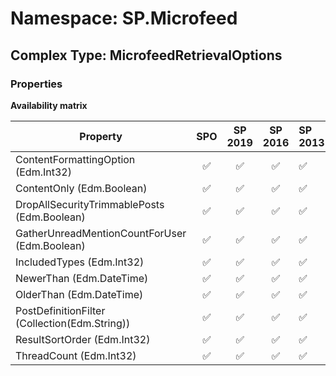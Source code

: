 # Namespace: SP.Microfeed

## Complex Type: MicrofeedRetrievalOptions

### Properties

**Availability matrix**

Property | SPO | SP 2019 | SP 2016 | SP 2013
----------|:---:|:-------:|:-------:|:-------
ContentFormattingOption (Edm.Int32) | ✅ | ✅ | ✅ | ✅
ContentOnly (Edm.Boolean) | ✅ | ✅ | ✅ | ✅
DropAllSecurityTrimmablePosts (Edm.Boolean) | ✅ | ✅ | ✅ | ✅
GatherUnreadMentionCountForUser (Edm.Boolean) | ✅ | ✅ | ✅ | ✅
IncludedTypes (Edm.Int32) | ✅ | ✅ | ✅ | ✅
NewerThan (Edm.DateTime) | ✅ | ✅ | ✅ | ✅
OlderThan (Edm.DateTime) | ✅ | ✅ | ✅ | ✅
PostDefinitionFilter (Collection(Edm.String)) | ✅ | ✅ | ✅ | ✅
ResultSortOrder (Edm.Int32) | ✅ | ✅ | ✅ | ✅
ThreadCount (Edm.Int32) | ✅ | ✅ | ✅ | ✅
